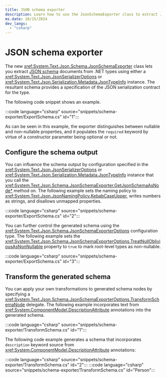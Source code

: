 ```yaml
---
title: JSON schema exporter
description: Learn how to use the JsonSchemaExporter class to extract JSON schema documents from .NET types.
ms.date: 10/15/2024
dev_langs:
  - "csharp"
---
```


# JSON schema exporter

The new <xref:System.Text.Json.Schema.JsonSchemaExporter> class lets you extract [JSON schema](https://json-schema.org/) documents from .NET types using either a <xref:System.Text.Json.JsonSerializerOptions> or <xref:System.Text.Json.Serialization.Metadata.JsonTypeInfo> instance. The resultant schema provides a specification of the JSON serialization contract for the type.

The following code snippet shows an example.

:::code language="csharp" source="snippets/schema-exporter/ExportSchema.cs" id="1":::

As can be seen in this example, the exporter distinguishes between nullable and non-nullable properties, and it populates the `required` keyword by virtue of a constructor parameter being optional or not.

## Configure the schema output

You can influence the schema output by configuration specified in the <xref:System.Text.Json.JsonSerializerOptions> or <xref:System.Text.Json.Serialization.Metadata.JsonTypeInfo> instance that you call the <xref:System.Text.Json.Schema.JsonSchemaExporter.GetJsonSchemaAsNode*> method on. The following example sets the naming policy to <xref:System.Text.Json.JsonNamingPolicy.KebabCaseUpper>, writes numbers as strings, and disallows unmapped properties.

:::code language="csharp" source="snippets/schema-exporter/ExportSchema.cs" id="2":::

You can further control the generated schema using the <xref:System.Text.Json.Schema.JsonSchemaExporterOptions> configuration type. The following example sets the <xref:System.Text.Json.Schema.JsonSchemaExporterOptions.TreatNullObliviousAsNonNullable> property to `true` to mark root-level types as non-nullable.

:::code language="csharp" source="snippets/schema-exporter/ExportSchema.cs" id="3":::

## Transform the generated schema

You can apply your own transformations to generated schema nodes by specifying a <xref:System.Text.Json.Schema.JsonSchemaExporterOptions.TransformSchemaNode> delegate. The following example incorporates text from <xref:System.ComponentModel.DescriptionAttribute> annotations into the generated schema.

:::code language="csharp" source="snippets/schema-exporter/TransformSchema.cs" id="1":::

The following code example generates a schema that incorporates `description` keyword source from <xref:System.ComponentModel.DescriptionAttribute> annotations:

:::code language="csharp" source="snippets/schema-exporter/TransformSchema.cs" id="2":::
:::code language="csharp" source="snippets/schema-exporter/TransformSchema.cs" id="Person":::
